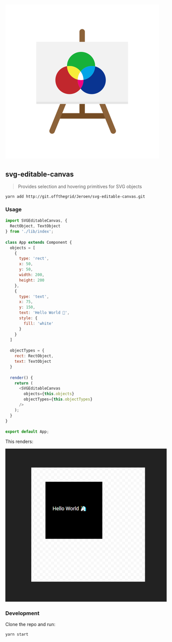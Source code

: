 # <img src="public/logo.png" width="480">

## svg-editable-canvas
> Provides selection and hovering primitives for SVG objects

```
yarn add http://git.offthegrid/Jeroen/svg-editable-canvas.git
```

### Usage

```js
import SVGEditableCanvas, {
  RectObject, TextObject
} from './lib/index';

class App extends Component {
  objects = [
    {
      type: 'rect',
      x: 50,
      y: 50,
      width: 200,
      height: 200
    },
    {
      type: 'text',
      x: 75,
      y: 150,
      text: 'Hello World 🦄',
      style: {
        fill: 'white'
      }
    }
  ]

  objectTypes = {
    rect: RectObject,
    text: TextObject
  }

  render() {
    return (
      <SVGEditableCanvas
        objects={this.objects}
        objectTypes={this.objectTypes}
      />
    );
  }
}

export default App;
```

This renders:

![Example](public/canvas-example.png)

### Development

Clone the repo and run:

```shell
yarn start
```
